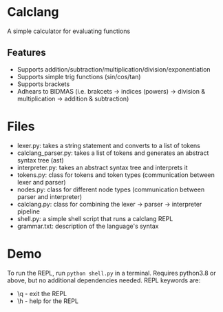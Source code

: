 # Calclang

A simple calculator for evaluating functions

## Features
- Supports addition/subtraction/multiplication/division/exponentiation
- Supports simple trig functions (sin/cos/tan)
- Supports brackets
- Adhears to BIDMAS (i.e. brakcets -> indices (powers) -> division & multiplication -> addition & subtraction)

# Files
- lexer.py: takes a string statement and converts to a list of tokens
- calclang_parser.py: takes a list of tokens and generates an abstract syntax tree (ast)
- interpreter.py: takes an abstract syntax tree and interprets it
- tokens.py: class for tokens and token types (communication between lexer and parser)
- nodes.py: class for different node types (communication between parser and interpreter)
- calclang.py: class for combining the lexer -> parser -> interpreter pipeline
- shell.py: a simple shell script that runs a calclang REPL
- grammar.txt: description of the language's syntax

# Demo
To run the REPL, run `python shell.py` in a terminal. Requires python3.8 or above, but no additional dependencies needed.
REPL keywords are:
- \q - exit the REPL
- \h - help for the REPL
